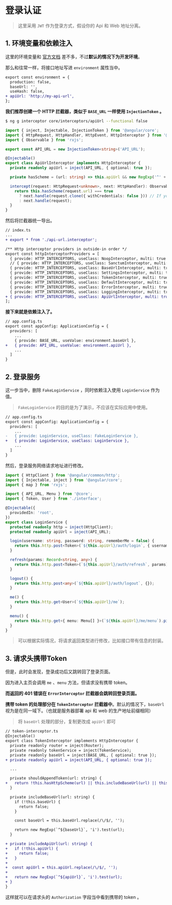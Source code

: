# 登录认证

> 这里采用 `JWT` 作为登录方式，假设你的 Api 和 Web 地址分离。
## 1. 环境变量和依赖注入

这里的环境变量和 [官方文档](https://angular.cn/guide/build) 差不多，不过**默认的情况下为开发环境**。

那么和往常一样，将接口地址写进 `environment` 属性当中。

```diff
export const environment = {
  production: false,
  baseUrl: '',
  useHash: false,
+ apiUrl: 'http://my-api-url',
};
```

**我们推荐创建一个 HTTP 拦截器，类似于 `BASE_URL` 一样使用 `InjectionToken` 。**

```bash
$ ng g interceptor core/interceptors/apiUrl --functional false
```

```ts
import { inject, Injectable, InjectionToken } from '@angular/core';
import { HttpRequest, HttpHandler, HttpEvent, HttpInterceptor } from '@angular/common/http';
import { Observable } from 'rxjs';

export const API_URL = new InjectionToken<string>('API_URL');

@Injectable()
export class ApiUrlInterceptor implements HttpInterceptor {
  private readonly apiUrl = inject(API_URL, { optional: true });

  private hasScheme = (url: string) => this.apiUrl && new RegExp('^' + this.apiUrl, 'i').test(url);

  intercept(request: HttpRequest<unknown>, next: HttpHandler): Observable<HttpEvent<unknown>> {
    return this.hasScheme(request.url) === true
      ? next.handle(request.clone({ withCredentials: false })) // If your api does not support cookie when CORS,set the attribute withCredentials to false.
      : next.handle(request);
  }
}
```

然后将拦截器统一导出。

```diff
// index.ts
...
+ export * from './api-url.interceptor';

/** Http interceptor providers in outside-in order */
export const httpInterceptorProviders = [
  { provide: HTTP_INTERCEPTORS, useClass: NoopInterceptor, multi: true },
  // { provide: HTTP_INTERCEPTORS, useClass: SanctumInterceptor, multi: true },
  { provide: HTTP_INTERCEPTORS, useClass: BaseUrlInterceptor, multi: true },
  { provide: HTTP_INTERCEPTORS, useClass: SettingsInterceptor, multi: true },
  { provide: HTTP_INTERCEPTORS, useClass: TokenInterceptor, multi: true },
  { provide: HTTP_INTERCEPTORS, useClass: DefaultInterceptor, multi: true },
  { provide: HTTP_INTERCEPTORS, useClass: ErrorInterceptor, multi: true },
  { provide: HTTP_INTERCEPTORS, useClass: LoggingInterceptor, multi: true },
+ { provide: HTTP_INTERCEPTORS, useClass: ApiUrlInterceptor, multi: true },
];
```

**接下来就是依赖注入了。**

```diff
// app.config.ts
export const appConfig: ApplicationConfig = {
  providers: [
    ...
    { provide: BASE_URL, useValue: environment.baseUrl },
+   { provide: API_URL, useValue: environment.apiUrl }, 
	...
  ]
}
```

## 2. 登录服务

这一步当中，删除 `FakeLoginService` ，同时依赖注入使用 `LoginService` 作为值。

> `FakeLoginService` 的目的是为了演示，不应该在实际应用中使用。

```diff
// app.config.ts
export const appConfig: ApplicationConfig = {
  providers: [
    ...
-	{ provide: LoginService, useClass: FakeLoginService },
+   { provide: LoginService, useClass: LoginService },
    ...
  ]
}
```

然后，登录服务网络请求地址进行修改。

```ts
import { HttpClient } from '@angular/common/http';
import { Injectable, inject } from '@angular/core';
import { map } from 'rxjs';

import { API_URL, Menu } from '@core';
import { Token, User } from './interface';

@Injectable({
  providedIn: 'root',
})
export class LoginService {
  protected readonly http = inject(HttpClient);
  protected readonly apiUrl = inject(API_URL);

  login(username: string, password: string, rememberMe = false) {
    return this.http.post<Token>(`${this.apiUrl}/auth/login`, { username, password, rememberMe });
  }

  refresh(params: Record<string, any>) {
    return this.http.post<Token>(`${this.apiUrl}/auth/refresh`, params);
  }

  logout() {
    return this.http.post<any>(`${this.apiUrl}/auth/logout`, {});
  }

  me() {
    return this.http.get<User>(`${this.apiUrl}/me`);
  }

  menu() {
    return this.http.get<{ menu: Menu[] }>(`${this.apiUrl}/me/menu`).pipe(map(res => res.menu));
  }
}
```

> 可以根据实际情况，将请求返回类型进行修改，比如接口带有信息的封装。

## 3. 请求头携带Token

但是，此时会发现，登录成功后又跳转回了登录页面。

因为进入主页会调用 `me` 、`menu` 方法，但请求没有携带 token。

**而返回的 401 错误在 `ErrorInterceptor` 拦截器会跳转回登录页面。**

**携带 token 的处理部分在 `TokenInterceptor` 拦截器中**。默认的情况下，`baseUrl` 视为是在同一域下。（也就是服务器部署 api 和 web 的生产地址前缀相同）

> 将 `baseUrl` 处理的部分，复制更改成 `apiUrl` 即可

```diff
// token-interceptor.ts
@Injectable()
export class TokenInterceptor implements HttpInterceptor {
  private readonly router = inject(Router);
  private readonly tokenService = inject(TokenService);
  private readonly baseUrl = inject(BASE_URL, { optional: true });
+ private readonly apiUrl = inject(API_URL, { optional: true });

  ...

  private shouldAppendToken(url: string) {
+   return !this.hasHttpScheme(url) || this.includeBaseUrl(url) || this.includeApiUrl(url);
  }

  private includeBaseUrl(url: string) {
    if (!this.baseUrl) {
      return false;
    }

    const baseUrl = this.baseUrl.replace(/\/$/, '');

    return new RegExp(`^${baseUrl}`, 'i').test(url);
  }

+ private includeApiUrl(url: string) {
+   if (!this.apiUrl) {
+     return false;
+   }
+
+  const apiUrl = this.apiUrl.replace(/\/$/, '');
+
+   return new RegExp(`^${apiUrl}`, 'i').test(url);
+ }
}
```

这样就可以在请求头的 `Authorization` 字段当中看到携带的 token 。
